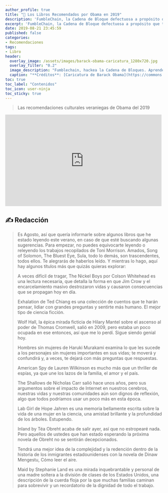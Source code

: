 ```yaml
---
author_profile: true
title: "👑 Los Libros Recomendados por Obama en 2019"
description: 'FumbleChain, la Cadena de Bloque defectuosa a propósito que te permite aprender a hackear el blockchain'
excerpt: 'FumbleChain, la Cadena de Bloque defectuosa a propósito que te permite aprender a hackear el blockchain'
date: 2019-08-21 23:45:59
published: false
categories:
- Recomendaciones
tags:
- Libro
header:
  overlay_image: /assets/images/barack-obama-caricatura_1280x720.jpg
  overlay_filter: "0.2"
  image_description: "Fumblechain, hackea la Cadena de Bloques. Aprender seguridad de Blockchain | Ciberninjas"
  caption: "**Créditos**: [Caricatura de Barack Obama](https://commons.wikimedia.org/wiki/File:Barack_Obama_-_Caricature_(32125530305).jpg) por [DonkeyHotey](https://www.flickr.com/photos/donkeyhotey) bajo licencia [CC BY 2.0](https://creativecommons.org/licenses/by/2.0/deed.en)"
toc: true
toc_label: "Contenidos"
toc_icon: user-ninja
toc_sticky: true
---
```

> Las recomendaciones culturales veraniegas de Obama del 2019

<iframe src="https://www.facebook.com/plugins/post.php?href=https%3A%2F%2Fwww.facebook.com%2Fbarackobama%2Fposts%2F10156922814871749&width=500" width="500" height="293" style="border:none;overflow:hidden" scrolling="no" frameborder="0" allowTransparency="true" allow="encrypted-media"></iframe>

## ✍ Redacción

> Es Agosto, así que quería informarle sobre algunos libros que he estado leyendo este verano, en caso de que esté buscando algunas sugerencias. Para empezar, no puedes equivocarte leyendo o releyendo los trabajos recopilados de Toni Morrison. Amados, Song of Solomon, The Bluest Eye, Sula, todo lo demás, son trascendentes, todos ellos. Te alegrarás de haberlos leído. Y mientras lo hago, aquí hay algunos títulos más que quizás quieras explorar:
> 
> A veces difícil de tragar, The Nickel Boys por Colson Whitehead es una lectura necesaria, que detalla la forma en que Jim Crow y el encarcelamiento masivo destrozaron vidas y causaron consecuencias que se propagan hoy en día.
> 
> Exhalation de Ted Chiang es una colección de cuentos que te harán pensar, lidiar con grandes preguntas y sentirte más humano. El mejor tipo de ciencia ficción.
> 
> Wolf Hall, la épica mirada ficticia de Hilary Mantel sobre el ascenso al poder de Thomas Cromwell, salió en 2009, pero estaba un poco ocupada en ese entonces, así que me lo perdí. Sigue siendo genial hoy.
> 
> Hombres sin mujeres de Haruki Murakami examina lo que les sucede a los personajes sin mujeres importantes en sus vidas; te moverá y confundirá y, a veces, te dejará con más preguntas que respuestas.
> 
> American Spy de Lauren Wilkinson es mucho más que un thriller de espías, ya que une los lazos de la familia, el amor y el país.
> 
> The Shallows de Nicholas Carr salió hace unos años, pero sus argumentos sobre el impacto de Internet en nuestros cerebros, nuestras vidas y nuestras comunidades aún son dignos de reflexión, algo que todos podríamos usar un poco más en esta época.
> 
> Lab Girl de Hope Jahren es una memoria bellamente escrita sobre la vida de una mujer en la ciencia, una amistad brillante y la profundidad de los árboles. Estupendo.
> 
> Inland by Téa Obreht acaba de salir ayer, así que no estropearé nada. Pero aquellos de ustedes que han estado esperando la próxima novela de Obreht no se sentirán decepcionados.
> 
> Tendrá una mejor idea de la complejidad y la redención dentro de la historia de los inmigrantes estadounidenses con la novela de Dinaw Mengestu, Cómo leer el aire.
> 
> Maid by Stephanie Land es una mirada inquebrantable y personal de una madre soltera a la división de clases de los Estados Unidos, una descripción de la cuerda floja por la que muchas familias caminan para sobrevivir y un recordatorio de la dignidad de todo el trabajo.